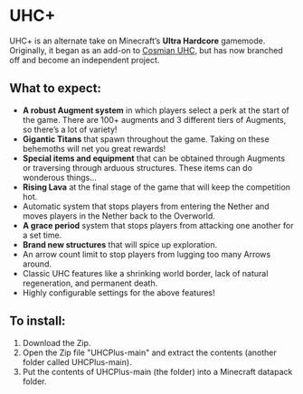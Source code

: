 # UHC+

UHC+ is an alternate take on Minecraft’s **Ultra Hardcore** gamemode. Originally, it began as an add-on to [Cosmian UHC](https://www.planetminecraft.com/data-pack/cosmian-uhc-v3-1-18/), but has now branched off and become an independent project.

## What to expect:

- **A robust Augment system** in which players select a perk at the start of the game. There are 100+ augments and 3 different tiers of Augments, so there’s a lot of variety!
- **Gigantic Titans** that spawn throughout the game. Taking on these behemoths will net you great rewards!
- **Special items and equipment** that can be obtained through Augments or traversing through arduous structures. These items can do wonderous things...
- **Rising Lava** at the final stage of the game that will keep the competition hot.
- Automatic system that stops players from entering the Nether and moves players in the Nether back to the Overworld.
- **A grace period** system that stops players from attacking one another for a set time.
- **Brand new structures** that will spice up exploration.
- An arrow count limit to stop players from lugging too many Arrows around.
- Classic UHC features like a shrinking world border, lack of natural regeneration, and permanent death.
- Highly configurable settings for the above features!

## To install:
1. Download the Zip.
2. Open the Zip file "UHCPlus-main" and extract the contents (another folder called UHCPlus-main).
3. Put the contents of UHCPlus-main (the folder) into a Minecraft datapack folder.

